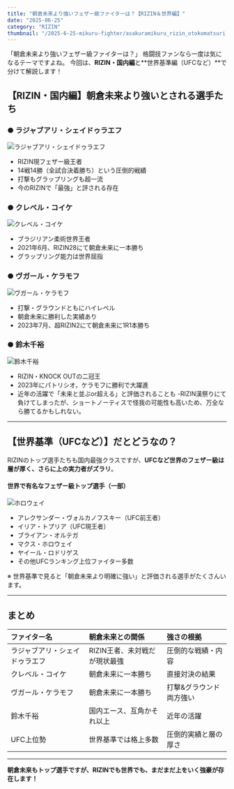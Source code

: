 ```yaml
---
title: "朝倉未来より強いフェザー級ファイターは？【RIZIN＆世界編】"
date: "2025-06-25"
category: "RIZIN"
thumbnail: "/2025-6-25-mikuru-fighter/asakuramikuru_rizin_otokomatsuri.webp"
---
```


「朝倉未来より強いフェザー級ファイターは？」
格闘技ファンなら一度は気になるテーマですよね。
今回は、**RIZIN・国内編**と**世界基準編（UFCなど）**で分けて解説します！


## 【RIZIN・国内編】朝倉未来より強いとされる選手たち

### ● ラジャブアリ・シェイドゥラエフ
![ラジャブアリ・シェイドゥラエフ](/2025-6-25-mikuru-fighter/Razhabali_Shaidulloev.png)
- RIZIN現フェザー級王者
- 14戦14勝（全試合決着勝ち）という圧倒的戦績
- 打撃もグラップリングも超一流
- 今のRIZINで「最強」と評される存在

### ● クレベル・コイケ
![クレベル・コイケ](/2025-6-25-mikuru-fighter/klever.jpg)
- ブラジリアン柔術世界王者
- 2021年6月、RIZIN28にて朝倉未来に一本勝ち
- グラップリング能力は世界屈指

### ● ヴガール・ケラモフ
![ヴガール・ケラモフ](/2025-6-25-mikuru-fighter/keramov.jpg)
- 打撃・グラウンドともにハイレベル
- 朝倉未来に勝利した実績あり
- 2023年7月、超RIZIN2にて朝倉未来に1R1本勝ち

### ● 鈴木千裕
![鈴木千裕](/2025-6-25-mikuru-fighter/chihiro.jpg)
- RIZIN・KNOCK OUTの二冠王
- 2023年にパトリシオ，ケラモフに勝利で大躍進
- 近年の活躍で「未来と並ぶor超える」と評価されることも
-RIZIN漢祭りにて負けてしまったが、ショートノーティスで怪我の可能性も高いため、万全なら勝てるかもしれない。

---

## 【世界基準（UFCなど）】だとどうなの？

RIZINのトップ選手たちも国内最強クラスですが、**UFCなど世界のフェザー級は層が厚く、さらに上の実力者がズラリ**。

#### 世界で有名なフェザー級トップ選手（一部）
![ホロウェイ](/2025-6-25-mikuru-fighter/holloway.png)
- アレクサンダー・ヴォルカノフスキー（UFC前王者）
- イリア・トプリア（UFC現王者）
- ブライアン・オルテガ
- マクス・ホロウェイ
- ヤイール・ロドリゲス
- その他UFCランキング上位ファイター多数

※ 世界基準で見ると「朝倉未来より明確に強い」と評価される選手がたくさんいます。

---

## まとめ

| ファイター名 | 朝倉未来との関係 | 強さの根拠 |
|:---|:---|:---|
| ラジャブアリ・シェイドゥラエフ | RIZIN王者、未対戦だが現状最強 | 圧倒的な戦績・内容 |
| クレベル・コイケ | 朝倉未来に一本勝ち | 直接対決の結果 |
| ヴガール・ケラモフ | 朝倉未来に一本勝ち | 打撃&グラウンド両方強い |
| 鈴木千裕 | 国内エース、互角かそれ以上 | 近年の活躍 |
| UFC上位勢 | 世界基準では格上多数 | 圧倒的実績と層の厚さ |

---

**朝倉未来もトップ選手ですが、RIZINでも世界でも、まだまだ上をいく強豪が存在します！**
